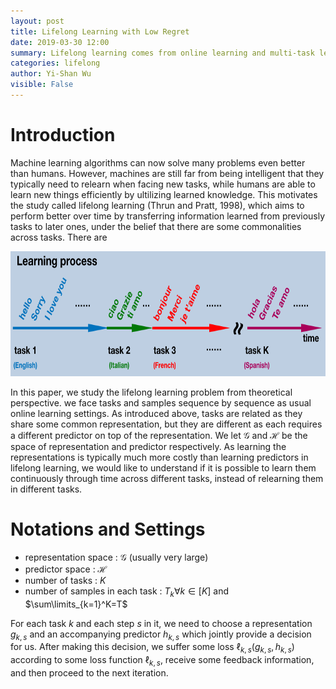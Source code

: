 ```yaml
---
layout: post
title: Lifelong Learning with Low Regret
date: 2019-03-30 12:00
summary: Lifelong learning comes from online learning and multi-task learning. We face tasks and samples sequence by sequence as usual online learning settings. However, there are more than one task which makes learning more difficult.
categories: lifelong
author: Yi-Shan Wu
visible: False
---
```


# Introduction

Machine learning algorithms can now solve many problems even better than humans. However, machines are still far from being intelligent that they typically need to relearn when facing new tasks, while humans are able to learn new things efficiently by ultilizing learned knowledge. This motivates the study called lifelong learning (Thrun and Pratt, 1998), which aims to perform better over time by transferring information learned from previously tasks to later ones, under the belief that there are some commonalities across tasks. There are 

<center class="half">
  <img src="/images/lifelong/Lifelong.png" width="780" height="200" />
</center>

In this paper, we study the lifelong learning problem from theoretical perspective. 
we face tasks and samples sequence by sequence as usual online learning settings. As introduced above, tasks are related as they share some common representation, but they are different as each requires a different predictor on top of the representation. We let $\mathcal{G}$ and $\mathcal{H}$ be the space of representation and predictor respectively. As learning the representations is typically much more costly than learning predictors in lifelong learning, we would like to understand if it is possible to learn them continuously through time across different tasks, instead of relearning them in different tasks.

# Notations and Settings

* representation space : $\mathcal{G}$ (usually very large)
* predictor space : $\mathcal{H}$
* number of tasks : $K$
* number of samples in each task : $T_k \forall k\in [K]$ and $\sum\limits_{k=1}^K=T$

For each task $k$ and each step $s$ in it, we need to choose a representation $g_{k,s}$ and an accompanying predictor $h_{k,s}$  which jointly provide a decision for us. After making this decision, we suffer some loss $\ell_{k,s}(g_{k,s}, h_{k,s})$ according to some loss function $\ell_{k,s}$, receive some feedback information, and then proceed to the next iteration.
